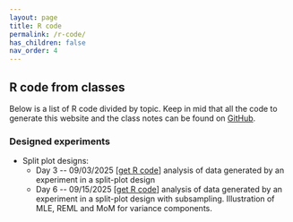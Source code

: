 ```yaml
---
layout: page
title: R code
permalink: /r-code/
has_children: false
nav_order: 4
---
```


## R code from classes 

Below is a list of R code divided by topic. 
Keep in mid that all the code to generate this website and the class notes can be found on [GitHub](https://github.com/stat870/fall2025). 

### Designed experiments 

- Split plot designs: 
  - Day 3 -- 09/03/2025 [[get R code](../scripts/09032025_splitplot_inclass.Rmd)] analysis of data generated by an experiment in a split-plot design 
  - Day 6 -- 09/15/2025 [[get R code](../scripts/09152025_LMMs_inclass.Rmd)] analysis of data generated by an experiment in a split-plot design with subsampling. Illustration of MLE, REML and MoM for variance components.  

